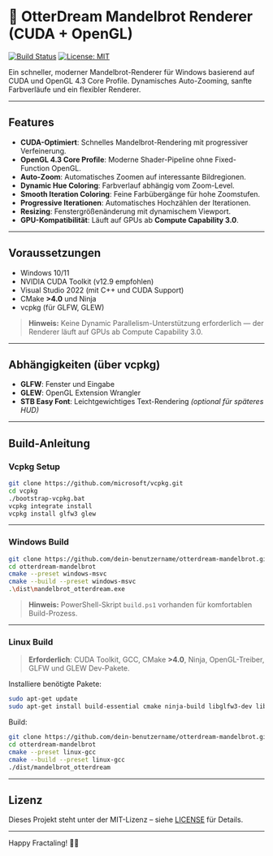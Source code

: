 # 🦦 OtterDream Mandelbrot Renderer (CUDA + OpenGL)

[![Build Status](https://github.com/dein-benutzername/otterdream-mandelbrot/actions/workflows/ci.yml/badge.svg)](https://github.com/dein-benutzername/otterdream-mandelbrot/actions/workflows/ci.yml)
[![License: MIT](https://img.shields.io/badge/License-MIT-yellow.svg)](LICENSE)

Ein schneller, moderner Mandelbrot-Renderer für Windows basierend auf CUDA und OpenGL 4.3 Core Profile. Dynamisches Auto-Zooming, sanfte Farbverläufe und ein flexibler Renderer.

---

## Features

- **CUDA-Optimiert**: Schnelles Mandelbrot-Rendering mit progressiver Verfeinerung.
- **OpenGL 4.3 Core Profile**: Moderne Shader-Pipeline ohne Fixed-Function OpenGL.
- **Auto-Zoom**: Automatisches Zoomen auf interessante Bildregionen.
- **Dynamic Hue Coloring**: Farbverlauf abhängig vom Zoom-Level.
- **Smooth Iteration Coloring**: Feine Farbübergänge für hohe Zoomstufen.
- **Progressive Iterationen**: Automatisches Hochzählen der Iterationen.
- **Resizing**: Fenstergrößenänderung mit dynamischem Viewport.
- **GPU-Kompatibilität**: Läuft auf GPUs ab **Compute Capability 3.0**.

---

## Voraussetzungen

- Windows 10/11
- NVIDIA CUDA Toolkit (v12.9 empfohlen)
- Visual Studio 2022 (mit C++ und CUDA Support)
- CMake **>4.0** und Ninja
- vcpkg (für GLFW, GLEW)

> **Hinweis:** Keine Dynamic Parallelism-Unterstützung erforderlich — der Renderer läuft auf GPUs ab Compute Capability 3.0.

---

## Abhängigkeiten (über vcpkg)

- **GLFW**: Fenster und Eingabe
- **GLEW**: OpenGL Extension Wrangler
- **STB Easy Font**: Leichtgewichtiges Text-Rendering *(optional für späteres HUD)*

---

## Build-Anleitung

### Vcpkg Setup

```bash
git clone https://github.com/microsoft/vcpkg.git
cd vcpkg
./bootstrap-vcpkg.bat
vcpkg integrate install
vcpkg install glfw3 glew
```

---

### Windows Build

```bash
git clone https://github.com/dein-benutzername/otterdream-mandelbrot.git
cd otterdream-mandelbrot
cmake --preset windows-msvc
cmake --build --preset windows-msvc
.\dist\mandelbrot_otterdream.exe
```

> **Hinweis:** PowerShell-Skript `build.ps1` vorhanden für komfortablen Build-Prozess.

---

### Linux Build

> **Erforderlich**: CUDA Toolkit, GCC, CMake **>4.0**, Ninja, OpenGL-Treiber, GLFW und GLEW Dev-Pakete.

Installiere benötigte Pakete:
```bash
sudo apt-get update
sudo apt-get install build-essential cmake ninja-build libglfw3-dev libglew-dev
```

Build:
```bash
git clone https://github.com/dein-benutzername/otterdream-mandelbrot.git
cd otterdream-mandelbrot
cmake --preset linux-gcc
cmake --build --preset linux-gcc
./dist/mandelbrot_otterdream
```

---

## Lizenz

Dieses Projekt steht unter der MIT-Lizenz – siehe [LICENSE](LICENSE) für Details.

---

Happy Fractaling! 🚀🦦
